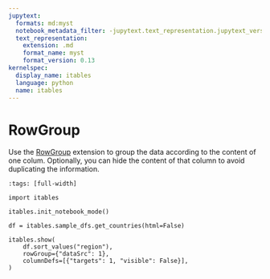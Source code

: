 ```yaml
---
jupytext:
  formats: md:myst
  notebook_metadata_filter: -jupytext.text_representation.jupytext_version
  text_representation:
    extension: .md
    format_name: myst
    format_version: 0.13
kernelspec:
  display_name: itables
  language: python
  name: itables
---
```


# RowGroup

Use the [RowGroup](https://datatables.net/extensions/rowgroup/) extension to group
the data according to the content of one colum. Optionally, you can hide the content of that column to avoid duplicating the information.

```{code-cell} ipython3
:tags: [full-width]

import itables

itables.init_notebook_mode()

df = itables.sample_dfs.get_countries(html=False)

itables.show(
    df.sort_values("region"),
    rowGroup={"dataSrc": 1},
    columnDefs=[{"targets": 1, "visible": False}],
)
```
